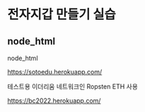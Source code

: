 # 전자지갑 만들기 실습
## node_html
node_html

https://sotoedu.herokuapp.com/

테스트용 이더리움 네트워크인 Ropsten ETH 사용

https://bc2022.herokuapp.com/

